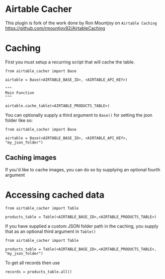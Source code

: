 # Airtable Cacher

This plugin is fork of the work done by Ron Mountjoy on `Airtable Caching`
https://github.com/rmountjoy92/AirtableCaching

# Caching
First you must setup a recurring script that will cache the table.

```
from airtable_cacher import Base

airtable = Base(<AIRTABLE_BASE_ID>, <AIRTABLE_API_KEY>)

"""
Main Function
"""

airtable.cache_table(<AIRTABLE_PRODUCTS_TABLE>)

```

You can optionally supply a third argument to `Base()` for setting the json folder like so:

```
from airtable_cacher import Base

airtable = Base(<AIRTABLE_BASE_ID>, <AIRTABLE_API_KEY>, "my_json_folder")
```

## Caching images

If you'd like to cache images, you can do so by supplying an optional fourth argument

# Accessing cached data

```
from airtable_cacher import Table

products_table = Table(<AIRTABLE_BASE_ID>,<AIRTABLE_PRODUCTS_TABLE>)
```

If you have supplied a custom JSON folder path in the caching, you supply that as an optional third argument in
 `Table()`
 
```
from airtable_cacher import Table

products_table = Table(<AIRTABLE_BASE_ID>,<AIRTABLE_PRODUCTS_TABLE>, "my_json_folder")
```

To get all records then use

```
records = products_table.all()
```